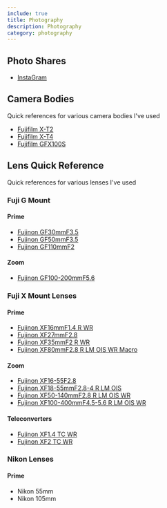 ```yaml
---
include: true
title: Photography
description: Photography
category: photography
---
```


## Photo Shares
- [InstaGram](http://instagram.com/jacob.langley.photos/)

## Camera Bodies 
Quick references for various camera bodies I've used

- [Fujifilm X-T2](https://fujifilm-x.com/en-us/products/cameras/x-t2/)
- [Fujifilm X-T4](https://fujifilm-x.com/en-us/products/cameras/x-t4/)
- [Fujifilm GFX100S](photogear/fujifilm-camera-gfx100s.md)

## Lens Quick Reference
Quick references for various lenses I've used

### Fuji G Mount

#### Prime
- [Fujinon GF30mmF3.5](photogear/fujinon-gf30mmf35-r-wr.md)
- [Fujinon GF50mmF3.5](photogear/fujinon-gf50mmf35-r-lm-wr.md)
- [Fujinon GF110mmF2](photogear/fujinon-gf110mmf2-r-lm-wr.md)

#### Zoom
- [Fujinon GF100-200mmF5.6](photogear/fujinon-gf100-200mmf56-r-lm-ois-wr.md)

### Fuji X Mount Lenses

#### Prime
- [Fujinon XF16mmF1.4 R WR](photogear/fujinon-XF16mmF1.4-R-WR.md)
- [Fujinon XF27mmF2.8](photogear/fujinon-XF27mmF2.8.md)
- [Fujinon XF35mmF2 R WR](photogear/fujinon-XF35mmF2-R-WR.md)
- [Fujinon XF80mmF2.8 R LM OIS WR Macro](photogear/fujinon-XF80mmF2.8-R-LM-OIS-WR-Macro.md)

#### Zoom
- [Fujinon XF16-55F2.8](photogear/fujinon-xf16-55mmf28-r-lm-wr.md)
- [Fujinon XF18-55mmF2.8-4 R LM OIS](photogear/fujinon-xf18-55mmf28-4-r-lm-ois.md)
- [Fujinon XF50-140mmF2.8 R LM OIS WR](photogear/fujinon-xf50-140mmf28-r-lm-ois-wr.md)
- [Fujinon XF100-400mmF4.5-5.6 R LM OIS WR](photogear/fujinon-xf100-400mmf45-56-r-lm-ois-wr.md)

#### Teleconverters
- [Fujinon XF1.4 TC WR](photogear/fujinon-xf14x-tc-wr.md)
- [Fujinon XF2 TC WR](photogear/fujinon-xf2x-tc-wr.md)


### Nikon Lenses

#### Prime
- Nikon 55mm
- Nikon 105mm
